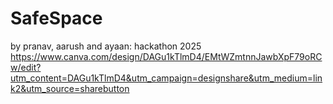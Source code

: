 # SafeSpace
by pranav, aarush and ayaan: hackathon 2025
https://www.canva.com/design/DAGu1kTlmD4/EMtWZmtnnJawbXpF79oRCw/edit?utm_content=DAGu1kTlmD4&utm_campaign=designshare&utm_medium=link2&utm_source=sharebutton
